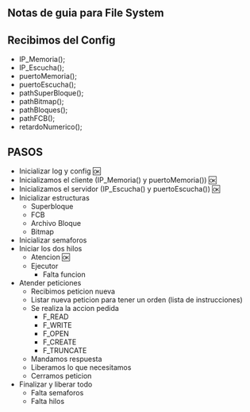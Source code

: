 Notas de guia para File System
--

## Recibimos del Config
- IP_Memoria();
- IP_Escucha();
- puertoMemoria();
- puertoEscucha();
- pathSuperBloque();
- pathBitmap();
- pathBloques();
- pathFCB();
- retardoNumerico();

## PASOS
- Inicializar log y config :ok:
- Inicializamos el cliente (IP_Memoria() y puertoMemoria()) :ok:
- Inicializamos el servidor (IP_Escucha() y puertoEscucha()) :ok:
- Inicializar estructuras
    - Superbloque
    - FCB
    - Archivo Bloque
    - Bitmap
- Inicializar semaforos
- Iniciar los dos hilos
    - Atencion :ok:
    - Ejecutor 
        - Falta funcion
- Atender peticiones
    - Recibimos peticion nueva
    - Listar nueva peticion para tener un orden (lista de instrucciones)
    - Se realiza la accion pedida
        - F_READ
        - F_WRITE
        - F_OPEN
        - F_CREATE
        - F_TRUNCATE
    - Mandamos respuesta
    - Liberamos lo que necesitamos
    - Cerramos peticion
- Finalizar y liberar todo 
    - Falta semaforos
    - Falta hilos